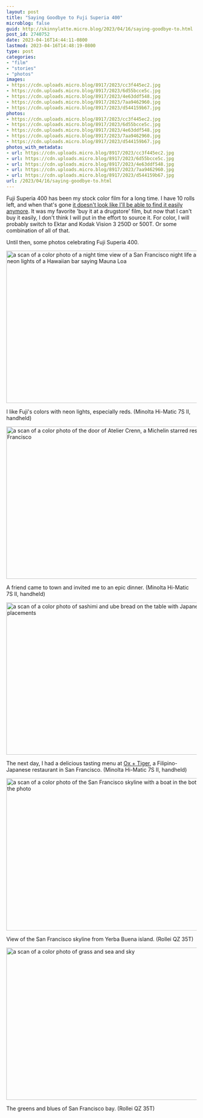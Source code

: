 ```yaml
---
layout: post
title: "Saying Goodbye to Fuji Superia 400"
microblog: false
guid: http://skinnylatte.micro.blog/2023/04/16/saying-goodbye-to.html
post_id: 2740752
date: 2023-04-16T14:44:11-0800
lastmod: 2023-04-16T14:48:19-0800
type: post
categories:
- "film"
- "stories"
- "photos"
images:
- https://cdn.uploads.micro.blog/8917/2023/cc3f445ec2.jpg
- https://cdn.uploads.micro.blog/8917/2023/6d55bcce5c.jpg
- https://cdn.uploads.micro.blog/8917/2023/4e63ddf548.jpg
- https://cdn.uploads.micro.blog/8917/2023/7aa9462960.jpg
- https://cdn.uploads.micro.blog/8917/2023/d544159b67.jpg
photos:
- https://cdn.uploads.micro.blog/8917/2023/cc3f445ec2.jpg
- https://cdn.uploads.micro.blog/8917/2023/6d55bcce5c.jpg
- https://cdn.uploads.micro.blog/8917/2023/4e63ddf548.jpg
- https://cdn.uploads.micro.blog/8917/2023/7aa9462960.jpg
- https://cdn.uploads.micro.blog/8917/2023/d544159b67.jpg
photos_with_metadata:
- url: https://cdn.uploads.micro.blog/8917/2023/cc3f445ec2.jpg
- url: https://cdn.uploads.micro.blog/8917/2023/6d55bcce5c.jpg
- url: https://cdn.uploads.micro.blog/8917/2023/4e63ddf548.jpg
- url: https://cdn.uploads.micro.blog/8917/2023/7aa9462960.jpg
- url: https://cdn.uploads.micro.blog/8917/2023/d544159b67.jpg
url: /2023/04/16/saying-goodbye-to.html
---
```

Fuji Superia 400 has been my stock color film for a long time. I have 10 rolls left, and when that's gone [it doesn't look like I'll be able to find it easily anymore](https://petapixel.com/2023/04/10/new-fujifilm-400-color-negative-film-probably-replaces-superia-x-tra-400/). It was my favorite 'buy it at a drugstore' film, but now that I can't buy it easily, I don't think I will put in the effort to source it. For color, I will probably switch to Ektar and Kodak Vision 3 250D or 500T. Or some combination of all of that.

Until then, some photos celebrating Fuji Superia 400.

<img src="uploads/2023/cc3f445ec2.jpg" width="600" height="402" alt="a scan of a color photo of a night time view of a San Francisco night life area with the neon lights of a Hawaiian bar saying Mauna Loa" />

I like Fuji's colors with neon lights, especially reds. (Minolta Hi-Matic 7S II, handheld)

<img src="uploads/2023/6d55bcce5c.jpg" width="600" height="402" alt="a scan of a color photo of the door of Atelier Crenn, a Michelin starred restaurant in San Francisco" />

A friend came to town and invited me to an epic dinner. (Minolta Hi-Matic 7S II, handheld)

<img src="uploads/2023/4e63ddf548.jpg" width="600" height="402" alt="a scan of a color photo of sashimi and ube bread on the table with Japanese mat and placements" />

The next day, I had a delicious tasting menu at [Ox + Tiger](https://oxandtiger.co), a Filipino-Japanese restaurant in San Francisco. (Minolta Hi-Matic 7S II, handheld)

<img src="uploads/2023/7aa9462960.jpg" width="600" height="402" alt="a scan of a color photo of the San Francisco skyline with a boat in the bottom right of the photo" />

View of the San Francisco skyline from Yerba Buena island. (Rollei QZ 35T)

<img src="uploads/2023/d544159b67.jpg" width="600" height="402" alt="a scan of a color photo of grass and sea and sky" />

The greens and blues of San Francisco bay. (Rollei QZ 35T)
